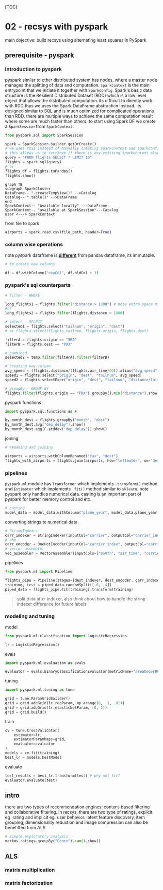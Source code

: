 [TOC]

# 02 - recsys with pyspark

main objective: build recsys using alternating least squares in PySpark

## prerequisite - pyspark

### introduction to pyspark

pyspark similar to other distributed system has nodes, where a master node manages the splitting of data and computation. `SparkContext` is the main entrypoint that we initiate it together with `SparkConfig`. Spark's basic data structure is the Resilient Distributed Dataset (RDD) which is a low level object that allows the distributed computation. its difficult to directly work with RDD thus we uses the Spark DataFrame abstraction instead. its designed similar to SQL and is much optimized for complicated operations than RDD. there are multiple ways to achieve the same computation result where some are much faster than others. to start using Spark DF we create a `SparkSession` from `SparkContext`.

```python
from pyspark.sql import SparkSession

spark = SparkSession.builder.getOrCreate()
# we uses this instead of manually creating sparkcontext and sparkconfig
# this allows us to retrieve if there is any existing sparkcontext else create one
query = "FROM flights SELECT * LIMIT 10"
flights = spark.sql(query)
# or
flights_df = flights.toPandas()
flights.show()
```

```mermaid
graph TB
subgraph SparkCluster
DataFrame-- ".createTempView()" -->Catalog
Catalog-- ".table()" -->DataFrame
end
SparkContext-- "Available locally" ---DataFrame
SparkContext-- "available at SparkSession"---Catalog
user <---> SparkContext
```

from file to spark

```python
airports = spark.read.csv(file_path, header=True)
```

### column wise operations

note pyspark dataframe is **<u>different</u>** from pandas dataframe, its immutable.

```python
# to create new columns

df = df.withColumn("newCol", df.oldCol + 1)
```

### pyspark's sql counterparts

```python
# filter - WHERE

long_flights1 = flights.filter("distance > 1000") # note extra space might not yield desired result
#or
long_flights2 = flights.filter(flights.distance > 1000)

# select - SELECT
selected1 = flights.select("tailnum", "origin", "dest")
# or flights.select(flights.tailnum, flights.origin, flights.dest)

filterA = flights.origin == "SEA"
filterB = flights.dest == "PDX"

# combined
selected2 = temp.filter(filterA).filter(filterB)

# creating new column
avg_speed = (flights.distance/(flights.air_time/60)).alias("avg_speed")
speed1 = flights.select("origin", "dest", "tailnum", avg_speed)
speed2 = flights.selectExpr("origin", "dest", "tailnum", "distance/(air_time/60) as avg_speed")

# groupBy - GROUP BY
flights.filter(flights.origin == "PDX").groupBy().min("distance").show()
```

pyspark functions

```python
import pyspark.sql.functions as F

by_month_dest = flights.groupBy("month", "dest")
by_month_dest.avg("dep_delay").show()
by_month_dest.agg(F.stddev("dep_delay")).show()
```

joining

```python
# renaming and joining

airports = airports.withColumnRenamed("faa", "dest")
flights_with_airports = flights.join(airports, how="leftouter", on="dest")
```

### pipelines

`pyspark.ml` module has `Transformer` which implements `.transform()` method and `Estimator` which implements `.fit()` method similar to `sklearn`. note pyspark only handles numerical data. casting is an important part of pyspark for better memory control and etc.

```python
# casting
model_data = model_data.withColumn("plane_year", model_data.plane_year.cast("integer"))
```

converting strings to numerical data.

```python
# StringIndexer
carr_indexer = StringIndexer(inputCol="carrier", outputCol="carrier_index")
# ohe
carr_encoder = OneHotEncoder(inputCol="carrier_index", outputCol="carrier_fact")
# vector assembler
vec_assembler = VectorAssembler(inputCols=["month", "air_time", "carrier_fact", "dest_fact", "plane_age"], outputCol="features")
```

pipelines

```python
from pyspark.ml import Pipeline

flights_pipe = Pipeline(stages=[dest_indexer, dest_encoder, carr_indexer, carr_encoder, vec_assembler])
training, test = piped_data.randomSplit([.6, .4])
piped_data = flights_pipe.fit(training).transform(training)
```

> split data after indexer, also think about how to handle the string indexer difference for future labels

### modeling and tuning

model

```python
from pyspark.ml.classification import LogisticRegression

lr = LogisticRegression()
```

evals

```python
import pyspark.ml.evaluation as evals

evaluator = evals.BinaryClassificationEvaluator(metricName="areaUnderROC")
```

tuning

```python
import pyspark.ml.tuning as tune

grid = tune.ParamGridBuilder()
grid = grid.addGrid(lr.regParam, np.arange(0, .1, .01))
grid = grid.addGrid(lr.elasticNetParam, [0, 1])
grid = grid.build()
```

train

```python
cv = tune.CrossValidator(
    estimator=lr,
    estimatorParamMaps=grid,
    evaluator=evaluator
)
models = cv.fit(training)
best_lr = models.bestModel
```

evaluate

```python
test_results = best_lr.transform(test) # why not fit?
evaluator.evaluate(test)
```

## intro

there are two types of recommendation engines: content-based filtering and collaborative filtering. in recsys, there are two type of ratings, explicit eg. rating and implicit eg. user behavior. latent feature discovery, item grouping, dimensionality reduction and image compression can also be benefitted from ALS.

```python
# simple exploratory analysis
markus_ratings.groupBy("Genre").sum().show()
```

## ALS

### matrix multiplication

### matrix factorization